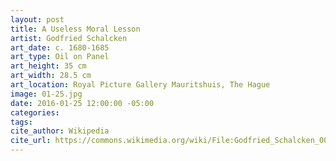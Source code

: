 ```yaml
---
layout: post
title: A Useless Moral Lesson
artist: Godfried Schalcken
art_date: c. 1680-1685
art_type: Oil on Panel
art_height: 35 cm
art_width: 28.5 cm
art_location: Royal Picture Gallery Mauritshuis, The Hague
image: 01-25.jpg
date: 2016-01-25 12:00:00 -05:00
categories:
tags:
cite_author: Wikipedia
cite_url: https://commons.wikimedia.org/wiki/File:Godfried_Schalcken_001.jpg
---
```

